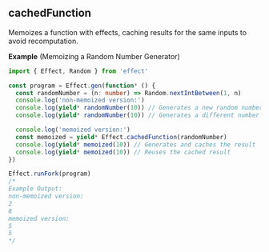 ## cachedFunction

Memoizes a function with effects, caching results for the same inputs to avoid recomputation.

**Example** (Memoizing a Random Number Generator)

```ts twoslash
import { Effect, Random } from 'effect'

const program = Effect.gen(function* () {
  const randomNumber = (n: number) => Random.nextIntBetween(1, n)
  console.log('non-memoized version:')
  console.log(yield* randomNumber(10)) // Generates a new random number
  console.log(yield* randomNumber(10)) // Generates a different number

  console.log('memoized version:')
  const memoized = yield* Effect.cachedFunction(randomNumber)
  console.log(yield* memoized(10)) // Generates and caches the result
  console.log(yield* memoized(10)) // Reuses the cached result
})

Effect.runFork(program)
/*
Example Output:
non-memoized version:
2
8
memoized version:
5
5
*/
```
